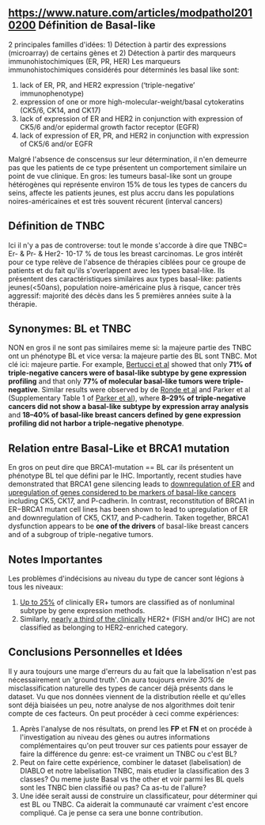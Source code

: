 https://www.nature.com/articles/modpathol2010200
Définition de Basal-like
------------------------
2 principales familles d'idées: 1) Détection à partir des expressions (microarray) de certains gènes et 2) Détection à partir des marqueurs immunohistochimiques (ER, PR, HER)
Les marqueurs immunohistochimiques considérés pour déterminés les basal like sont:
1. lack of ER, PR, and HER2 expression (‘triple-negative’ immunophenotype)
2. expression of one or more high-molecular-weight/basal cytokeratins (CK5/6, CK14, and CK17)
3. lack of expression of ER and HER2 in conjunction with expression of CK5/6 and/or epidermal growth factor receptor (EGFR)
4. lack of expression of ER, PR, and HER2 in conjunction with expression of CK5/6 and/or EGFR

Malgré l'absence de conscensus sur leur détermination, il n'en demeurre pas que les patients de ce type présentent un comportement similaire un point de vue clinique.
En gros: les tumeurs basal-like sont un groupe hétérogènes qui représente environ 15% de tous les types de cancers du seins, affecte les patients jeunes, est plus accru dans les populations noires-américaines et est très souvent récurent (interval cancers)


Définition de TNBC
------------------
Ici il n'y a pas de controverse: tout le monde s'accorde à dire que TNBC= Er- & Pr- & Her2-
10-17 % de tous les breast carcinomas. Le gros intérêt pour ce type relève de l'absence de thérapies ciblées pour ce groupe de patients et du fait qu'ils s'overlappent avec les types basal-like. 
Ils présentent des caractéristiques similaires aux types basal-like: patients jeunes(<50ans), population noire-américaine plus à risque, cancer très aggressif: majorité des décès dans les 5 premières années suite à la thérapie.


Synonymes: BL et TNBC
---------------------
NON en gros il ne sont pas similaires meme si: la majeure partie des TNBC ont un phénotype BL et vice versa: la majeure partie des BL sont TNBC. Mot clé ici: majeure partie.
For example, [Bertucci et al](http://onlinelibrary.wiley.com.acces.bibl.ulaval.ca/doi/10.1002/ijc.23518/abstract) showed that only **71% of triple-negative cancers were of basal-like subtype by gene expression profiling** and that only **77% of molecular basal-like tumors were triple-negative**. 
Similar results were observed by de [Ronde et al](https://link-springer-com.acces.bibl.ulaval.ca/article/10.1007%2Fs10549-009-0499-6) and Parker et al (Supplementary Table 1 of [Parker et al](http://ascopubs.org.acces.bibl.ulaval.ca/doi/10.1200/JCO.2008.18.1370)), where **8–29% of triple-negative cancers did not show a basal-like subtype by expression array analysis** and **18–40% of basal-like breast cancers defined by gene expression profiling did not harbor a triple-negative phenotype**. 


Relation entre Basal-Like et BRCA1 mutation
-------------------------------------------
En gros on peut dire que BRCA1-mutation == BL car ils présentent un phénotype BL tel que défini par le IHC.
Importantly, recent studies have demonstrated that BRCA1 gene silencing leads to [downregulation of ER](https://www.ncbi.nlm.nih.gov/pubmed/18000219?dopt=Abstract&holding=npg) and [upregulation of genes considered to be markers of basal-like cancers](https://www.ncbi.nlm.nih.gov/pubmed/19882246?dopt=Abstract&holding=npg) including CK5, CK17, and P-cadherin. 
In contrast, reconstitution of BRCA1 in ER−BRCA1 mutant cell lines has been shown to lead to upregulation of ER and downregulation of CK5, CK17, and P-cadherin.
Taken together, BRCA1 dysfunction appears to be **one of the drivers** of basal-like breast cancers and of a subgroup of triple-negative tumors.

Notes Importantes
-----------------
Les problèmes d'indécisions au niveau du type de cancer sont légions à tous les niveaux:
1. [Up to 25%](https://www.ncbi.nlm.nih.gov/pubmed/19204204?dopt=Abstract&holding=npg) of clinically ER+ tumors are classified as of nonluminal subtype by gene expression methods.
2. Similarly, [nearly a third of the clinically](https://www.ncbi.nlm.nih.gov/pubmed/19204204?dopt=Abstract&holding=npg) HER2+ (FISH and/or IHC) are not classified as belonging to HER2-enriched category.

Conclusions Personnelles et Idées
---------------------------------
Il y aura toujours une marge d'erreurs du au fait que la labelisation n'est pas nécessairement un 'ground truth'. On aura toujours envire *30%* de misclassification naturelle des types de cancer déjà présents dans le dataset. Vu que nos données viennent de la distribution réelle et qu'elles sont déjà biaisées un peu, notre analyse de nos algorithmes doit tenir compte de ces facteurs.
On peut procéder à ceci comme expériences:
1. Après l'analyse de nos résultats, on prend les **FP** et **FN** et on procéde à l'investigation au niveau des gènes ou autres informations complémentaires qu'on peut trouver sur ces patients pour essayer de faire la différence du genre: est-ce vraiment un TNBC ou c'est BL? 
2. Peut on faire cette expérience, combiner le dataset (labelisation) de DIABLO et notre labelisation TNBC, mais etudier la classification des 3 classes? Ou meme juste Basal vs the other et voir parmi les BL quels sont les TNBC bien classifié ou pas? Ca as-tu de l'allure? 
3. Une idée serait aussi de construire un classificateur, pour déterminer qui est BL ou TNBC. Ca aiderait la communauté car vraiment c'est encore compliqué. Ca je pense ca sera une bonne contribution. 

